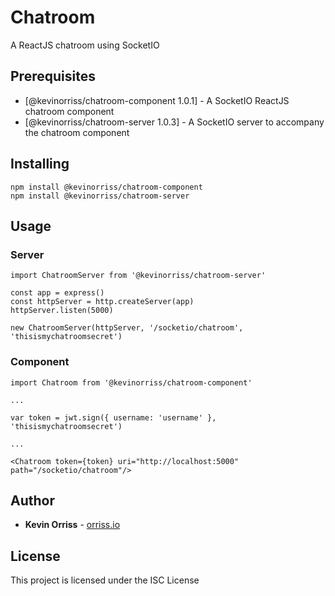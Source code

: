 # Chatroom

A ReactJS chatroom using SocketIO

## Prerequisites

* [@kevinorriss/chatroom-component 1.0.1] - A SocketIO ReactJS chatroom component
* [@kevinorriss/chatroom-server 1.0.3] - A SocketIO server to accompany the chatroom component

## Installing

```
npm install @kevinorriss/chatroom-component
npm install @kevinorriss/chatroom-server
```

## Usage

### Server
```
import ChatroomServer from '@kevinorriss/chatroom-server'

const app = express()
const httpServer = http.createServer(app)
httpServer.listen(5000)

new ChatroomServer(httpServer, '/socketio/chatroom', 'thisismychatroomsecret')
```
### Component
```
import Chatroom from '@kevinorriss/chatroom-component'

...

var token = jwt.sign({ username: 'username' }, 'thisismychatroomsecret')

...

<Chatroom token={token} uri="http://localhost:5000" path="/socketio/chatroom"/>

```

## Author

* **Kevin Orriss** - [orriss.io](http://orriss.io)

## License

This project is licensed under the ISC License